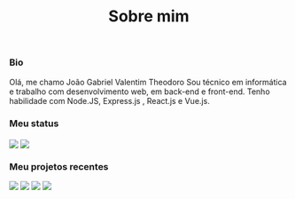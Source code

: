 <header>
 <h1>Sobre mim</h1>
</header>
<main>
<h3>Bio</h3>
<p>
  Olá, me chamo João Gabriel Valentim Theodoro</h1> 
  Sou técnico em informática e trabalho com desenvolvimento web, em back-end e front-end. Tenho habilidade com Node.JS,     Express.js , React.js e Vue.js.
 </p>
<h3>Meu status</h3>
<p>
 <img align="center" 
     src="https://github-readme-stats.vercel.app/api/top-langs/?username=JoaoValentimDev&theme=dark" />
 <img align="center" 
     src="https://github-readme-stats.vercel.app/api/?username=JoaoValentimDev&theme=dark" />
</p>

<h3>Meu projetos recentes</h3>
<p>
 <img 
     src="https://github-readme-stats.vercel.app/api/pin/?username=JoaoValentimDev&theme=dark&repo=hello-world-deno" />
  <img
     src="https://github-readme-stats.vercel.app/api/pin/?username=JoaoValentimDev&theme=dark&repo=hello-world-nodejs" />
 <img 
     src="https://github-readme-stats.vercel.app/api/pin/?username=JoaoValentimDev&theme=dark&repo=python-cores-terminal" />
  <img 
     src="https://github-readme-stats.vercel.app/api/pin/?username=JoaoValentimDev&theme=dark&repo=shell-script-scanning-ips" />
</p>
</main>
